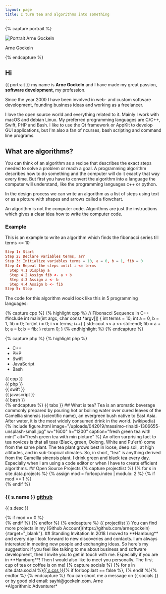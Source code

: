 ```yaml
---
layout: page
title: I turn tea and algorithms into something
---
```

{% capture portrait %}
<div class="wp-caption alignright">
    <img src="{{ site.url }}/assets/images/arne_gockeln_portrait.jpg" alt="Portrait Arne Gockeln"/>
    <p class="wp-caption-text">Arne Gockeln</p>
</div>
{% endcapture %}

## Hi
{{ portrait }}
my name is **Arne Gockeln** and I have made my great passion, **software development**, my profession. 

Since the year 2000 I have been involved in web- and custom software development, founding business ideas and working as a freelancer.

I love the open source world and everything related to it. Mainly I work with macOS and debian Linux. My preferred programming languages are C/C++, Swift, PHP and Bash. I like to use the Qt framework or AppKit to develop GUI applications, but I'm also a fan of ncurses, bash scripting and command line programs. 

## What are algorithms?

You can think of an algorithm as a recipe that describes the exact steps needed to solve a problem or reach a goal. A programming algorithm describes how to do something and the computer will do it exactly that way every time. But first you have to convert the algorithm into a language the computer will understand, like the programming languages c++ or python.

In the design process we can write an algorithm as a list of steps using text or as a picture with shapes and arrows called a flowchart.

An algorithm is not the computer code. Algorithms are just the instructions which gives a clear idea how to write the computer code.

### Example
This is an example to write an algorithm which finds the fibonacci series till terms <= 10

```conf
Step 1: Start
Step 2: Declare variables terms, arr
Step 3: Initialize variables terms = 10, a = 0, b = 1, fib = 0
Step 4: Repeat the steps until i <= terms
  Step 4.1 Display a
  Step 4.2 Assign fib <- a + b
  Step 4.3 Assign a <- b
  Step 4.4 Assign b <- fib
Step 5: Stop
```

The code for this algorithm would look like this in 5 programming languages:

{% capture cpp %}
{% highlight cpp %}
// Fibonacci Sequence in C++
#include <iostream>
int main(int argc, char const *argv[]) {
    int terms = 10;
    int a = 0, b = 1, fib = 0;
    for(int i = 0; i <= terms; i++) {
        std::cout << a << std::endl;
        fib = a + b;
        a = b;
        b = fib;
    }
    return 0;
}
{% endhighlight %}
{% endcapture %}

{% capture php %}
{% highlight php %}
<?php 
// Fibonacci Sequence in PHP
$terms = 10;
$a = 0;
$b = 1;
for($i = 0; $i <= $terms; $i++) {
    echo "$a \n";
    $fib = $a + $b;
    $a = $b;
    $b = $fib;
}
{% endhighlight %}
{% endcapture %}

{% capture bash %}
{% highlight bash %}
#!/bin/bash
# Fibonacci Sequence in Bash
TERMS=10
A=0
B=1
for((i=0; i<=TERMS; i++))
do
    echo "$A "
    FIB=$((A + B))
    A=$B
    B=$FIB
done
{% endhighlight %}
{% endcapture %}

{% capture swift %}
{% highlight swift %}
// Fibonacci Sequence in Swift
let terms = 10
var A = 0
var B = 1
for _ in 0...terms {
    print(String(A))
    let fib = A + B
    A = B
    B = fib
}
{% endhighlight %}
{% endcapture %}

{% capture javascript %}
{% highlight javascript %}
// Fibonacci Sequence in JavaScript
var terms = 10, a = 0, b = 1, fib = 0;
for(var i = 0; i <= terms; i++) {
    console.log(a);
    fib = a + b;
    a = b;
    b = fib;
}
{% endhighlight %}
{% endcapture %}

{% capture tabs %}
<div class="tabs">
  <ul class="tab-titles">
      <li><a class="active">C++</a></li>
      <li><a>PHP</a></li>
      <li><a>Swift</a></li>
      <li><a>JavaScript</a></li>
      <li><a>Bash</a></li>
  </ul>
  <div class="tab-content">
      <div>
        {{ cpp }}
      </div>
      <div>
        {{ php }}
      </div>
      <div>
        {{ swift }}
      </div>
      <div>
        {{ javascript }}
      </div>
      <div>
        {{ bash }}
      </div>
  </div>
</div>
{% endcapture %}

{{ tabs }}

## What is tea?

Tea is an aromatic beverage commonly prepared by pouring hot or boiling water over cured leaves of the Camellia sinensis (scientific name), an evergreen bush native to East Asia. After water, it is the most widely consumed drink in the world. (wikipedia)

{% include figure.html image="/uploads/042019/massimo-rinaldi-1306655-unsplash-small.jpg" w="1600" h="1200" caption="fresh green tea with mint" alt="fresh green tea with min picture" %}

An often surprising fact to tea novices is that all teas (Black, green, Oolong, White and Pu'erh) come from the same plant. The tea plant grows best in loose, deep soil, at high altitudes, and in sub-tropical climates. So, in short, "tea" is anything derived from the Camellia sinensis plant.

I drink green and black tea every day. Especially when I am using a code editor or when I have to create efficient algorithms.

## Open Source Projects

{% capture projectlist %}
{% for s in site.data.projects %}
{% assign mod = forloop.index | modulo: 2 %}
{% if mod == 1 %}<div class="row">{% endif %}
  <div class="col-sm-12 col-md-6"><h3>{{ s.name }} <a href="{{ s.url }}" target="_blank">github</a></h3> <p>{{ s.desc }}</p>
  </div>
{% if mod == 0 %}</div>{% endif %}
{% endfor %}
<!--/div-->
{% endcapture %}

{{ projectlist }}

You can find more projects in my [Github Account](https://github.com/arnegockeln){:target="_blank"}.

## Standing Invitation

In 2018 I moved to **Hamburg** and every day I look forward to new discoveries and contacts. I am always interested in meeting new people and exchanging ideas. So here's my suggestion: if you feel like talking to me about business and software development, then I invite you to get in touch with me.

Especially if you are in **Hamburg**! Then I would also like to meet you personally. The first cup of tea or coffee is on me!

{% capture socials %}
{% for s in site.data.social %}<a href="{{ s.url }}" target="_blank">{{ s.css }}</a>{% if forloop.last == false %}, {% endif %}{% endfor %}
{% endcapture %}

You can shoot me a message on {{ socials }} or by good old email: sayhi@gockeln.com.

Arne<br/>
*Algorithmic Adventurer*